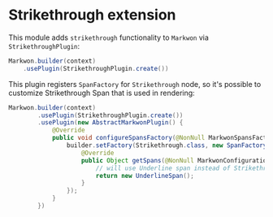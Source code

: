 # Strikethrough extension

<LegacyWarning />

<MavenBadge :artifact="'ext-strikethrough'" />

This module adds `strikethrough` functionality to `Markwon` via `StrikethroughPlugin`:

```java
Markwon.builder(context)
    .usePlugin(StrikethroughPlugin.create())
```

This plugin registers `SpanFactory` for `Strikethrough` node, so it's possible to customize Strikethrough Span that is used in rendering:

```java
Markwon.builder(context)
        .usePlugin(StrikethroughPlugin.create())
        .usePlugin(new AbstractMarkwonPlugin() {
            @Override
            public void configureSpansFactory(@NonNull MarkwonSpansFactory.Builder builder) {
                builder.setFactory(Strikethrough.class, new SpanFactory() {
                    @Override
                    public Object getSpans(@NonNull MarkwonConfiguration configuration, @NonNull RenderProps props) {
                        // will use Underline span instead of Strikethrough
                        return new UnderlineSpan();
                    }
                });
            }
        })
```
